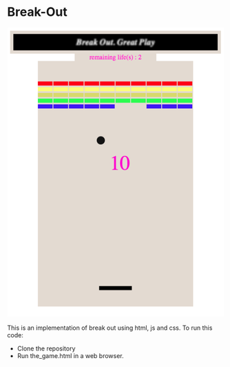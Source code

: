 # Break-Out
![alt text](https://github.com/elsh32/Break-Out/blob/master/screen_shoot.png)


This is an implementation of break out using html, js and css.
To run this code:
  - Clone the repository
  - Run the_game.html in a web browser.
